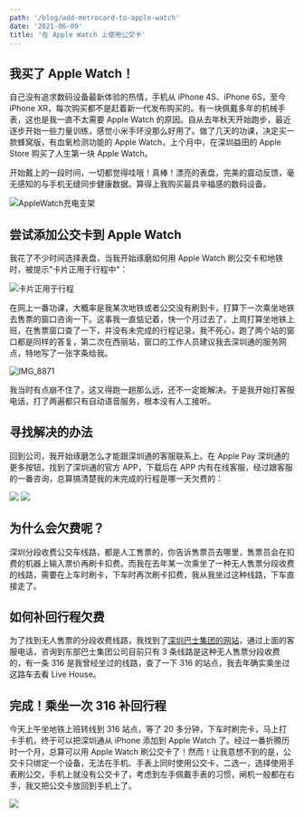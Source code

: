 ```yaml
---
path: '/blog/add-metrocard-to-apple-watch'
date: '2021-06-09'
title: '在 Apple Watch 上使用公交卡'
---
```


## 我买了 Apple Watch！

自己没有追求数码设备最新体验的热情，手机从 iPhone 4S、iPhone 6S，至今 iPhone XR，每次购买都不是赶着新一代发布购买的。有一块佩戴多年的机械手表，这也是我一直不太需要 Apple Watch 的原因。自从去年秋天开始跑步，最近逐步开始一些力量训练，感觉小米手环没那么好用了。做了几天的功课，决定买一款蜂窝版，有血氧检测功能的 Apple Watch，上个月中，在深圳益田的 Apple Store 购买了人生第一块 Apple Watch。

开始戴上的一段时间，一切都觉得哇哦！真棒！漂亮的表盘，完美的震动反馈，毫无感知的与手机无缝同步健康数据。算得上我购买最具辛福感的数码设备。

![AppleWatch充电支架](./IMG_8834.jpg)

## 尝试添加公交卡到 Apple Watch

我花了不少时间选择表盘，当我开始琢磨如何用 Apple Watch 刷公交卡和地铁时，被提示"卡片正用于行程中"：

![卡片正用于行程](./IMG_8842.PNG)

在网上一番功课，大概率是我某次地铁或者公交没有刷到卡，打算下一次乘坐地铁去售票的窗口咨询一下。这事我一直惦记着，快一个月过去了，上周打算坐地铁上班，在售票窗口查了一下，并没有未完成的行程记录，我不死心，跑了两个站的窗口都是同样的答复，第二次在西丽站，窗口的工作人员建议我去深圳通的服务网点，特地写了一张字条给我。

![IMG_8871](./IMG_8871.jpg)

我当时有点崩不住了，这又得跑一趟那么远，还不一定能解决。于是我开始打客服电话，打了两遍都只有自动语音服务，根本没有人工接听。

## 寻找解决的办法

回到公司，我开始琢磨怎么才能跟深圳通的客服联系上。在 Apple Pay 深圳通的更多按钮，找到了深圳通的官方 APP，下载后在 APP 内有在线客服，经过跟客服的一番咨询，总算搞清楚我的未完成的行程是哪一天欠费的：

![](./IMG_8850.PNG)
![](./IMG_8851.PNG)

## 为什么会欠费呢？

深圳分段收费公交车线路，都是人工售票的，你告诉售票员去哪里，售票员会在扣费的机器上输入票价再刷卡扣费。而我在去年某一次乘坐了一种无人售票分段收费的线路，需要在上车时刷卡，下车时再次刷卡扣费，我从我坐过这种线路，下车直接走了。

## 如何补回行程欠费

为了找到无人售票的分段收费线路，我找到了[深圳巴士集团的网站](http://www.szbus.com.cn/intro/11.html)，通过上面的客服电话，咨询到东部巴士集团公司目前只有 3 条线路是这种无人售票分段收费的，有一条 316 是我曾经坐过的线路，查了一下 316 的站点，我去年确实乘坐过这路车去看 Live House。

## 完成！乘坐一次 316 补回行程

今天上午坐地铁上班转线到 316 站点，等了 20 多分钟，下车时刷完卡，马上打卡手机，终于可以把深圳通从 iPhone 添加到 Apple Watch 了。经过一番折腾历时一个月，总算可以用 Apple Watch 刷公交卡了！然而！让我意想不到的是，公交卡只绑定一个设备，无法在手机、手表上同时使用公交卡，二选一，选择使用手表刷公交，手机上就没有公交卡了，考虑到左手佩戴手表的习惯，闸机一般都在右手，我又把公交卡放回到手机上了。

![](./IMG_8884.jpg)
